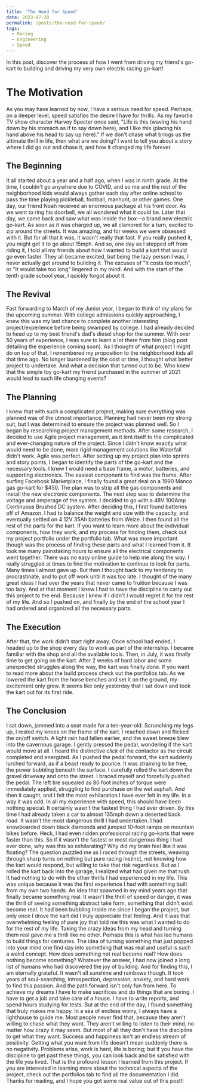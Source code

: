 ```yaml
---
title: 'The Need for Speed'
date: 2023-07-28
permalink: /posts/the-need-for-speed/
tags:
  - Racing
  - Engineering
  - Speed
---
```


In this post, discover the process of how I went from driving my friend's go-kart to building and driving my very own electric racing go-kart!

The Motivation
======
As you may have learned by now, I have a serious need for speed. Perhaps, on a deeper level, speed satisfies the desire I have for thrills. As my favortie TV show character Harvey Specter once said, "Life is this (waving his hand down by his stomach as if to say down here), and I like this (placing his hand above his head to say up here)." If we don't chase what brings us the ultimate thrill in life, then what are we doing? I want to tell you about a story where I did go out and chase it, and how it changed my life forever.

The Beginning
------
It all started about a year and a half ago, when I was in ninth grade. At the time, I couldn't go anywhere due to COVID, and so me and the rest of the neighborhood kids would always gather each day after online school to pass the time playing pickleball, football, manhunt, or other games. One day, our friend Noah received an enormous package at his front door. As we went to ring his doorbell, we all wondered what it could be. Later that day, we came back and saw what was inside the box—a brand new electric go-kart. As soon as it was charged up, we all clamored for a turn, excited to zip around the streets. It was amazing, and for weeks we were obsessed with it. But for all that it was, it wasn't really that fast. If you really pushed it, you might get it to go about 15mph. And so, one day as I stepped off from riding it, I told all my friends about how I wanted to build a kart that would go even faster. They all became excited, but being the lazy person I was, I never actually got around to building it. The excuses of "It costs too much", or "It would take too long" lingered in my mind. And with the start of the tenth grade school year, I quickly forgot about it.

The Revival
------
Fast forwarding to March of my Junior year, I began to think of my plans for the upcoming summer. With college admissions quickly approaching, I knew this was my last chance to complete another interesting project/experience before being swamped by college. I had already decided to head up to my best friend's dad's diesel shop for the summer. With over 50 years of experience, I was sure to learn a lot there from him (blog post detailing the experience coming soon). As I thought of what project I might do on top of that, I remembered my proposition to the neighborhood kids all that time ago. No longer burdened by the cost or time, I thought what better project to undertake. And what a decision that turned out to be. Who knew that the simple toy go-kart my friend purchased in the summer of 2021 would lead to such life changing events?

The Planning
-----
I knew that with such a complicated project, making sure everything was planned was of the utmost importance. Planning had never been my strong suit, but I was determined to ensure the project was planned well. So I began by researching project management methods. After some research, I decided to use Agile project management, as it lent itself to the complicated and ever-changing nature of the project. Since I didn't know exactly what would need to be done, more rigid management solutions like Waterfall didn't work. Agile was perfect. After setting up my project plan into sprints and story points, I began to identify the parts of the go-kart and the necessary tools. I knew I would need a base frame, a motor, batteries, and supporting electronics. The easiest component to find was the frame. After surfing Facebook Marketplace, I finally found a great deal on a 1990 Manco gas go-kart for $450. The plan was to strip all the gas components and install the new electronic components. The next step was to determine the voltage and amperage of the system. I decided to go with a 48V 100Amp Continuous Brushed DC system. After deciding this, I first found batteries off of Amazon. I had to balance the weight and size with the capacity, and eventually settled on 4 12V 35Ah batteries from Weize. I then found all the rest of the parts for the kart. If you want to learn more about the individual components, how they work, and my process for finding them, check out my project portfolio under the portfolio tab. What was more important though was the process of finding these parts and what I learned from it. It took me many painstaking hours to ensure all the electrical components went together. There was no easy online guide to help me along the way. I really struggled at times to find the motivation to continue to look for parts. Many times I almost gave up. But then I thought back to my tendency to procrastinate, and to put off work until it was too late. I thought of the many great ideas I had over the years that never came to fruition because I was too lazy. And at that moment I knew I had to have the discipline to carry out this project to the end. Because I knew if I didn't I would regret it for the rest of my life. And so I pushed on, and finally by the end of the school year I had ordered and organized all the necessary parts. 

The Execution
------
After that, the work didn't start right away. Once school had ended, I headed up to the shop every day to work as part of the internship. I became familiar with the shop and all the available tools. Then, in July, it was finally time to get going on the kart. After 2 weeks of hard labor and some unexpected struggles along the way, the kart was finally done. If you want to read more about the build process check out the portfolios tab. As we lowered the kart from the horse benches and set it on the ground, my excitement only grew. It seems like only yesterday that I sat down and took the kart out for its first ride.

The Conclusion
-----
I sat down, jammed into a seat made for a ten-year-old. Scrunching my legs up, I rested my knees on the frame of the kart. I reached down and flicked the on/off switch. A light rain had fallen earlier, and the sweet breeze blew into the cavernous garage. I gently pressed the pedal, wondering if the kart would move at all. I heard the distinctive *click* of the contactor as the circuit completed and energized. As I pushed the pedal forward, the kart suddenly lurched forward, as if a beast ready to pounce. It was straining to be free, the power bubbling beneath the surface. I carefully rolled the kart down the gravel driveway and onto the street. I braced myself and forcefully pushed the pedal. The left tire squealed as 80 foot inches of torque were immediately applied, struggling to find purchase on the wet asphalt. And then it caught, and I felt the most exhilaration I have ever felt in my life. In a way it was odd. In all my experience with speed, this should have been nothing special. It certainly wasn't the fastest thing I had ever driven. By this time I had already taken a car to almost 135mph down a deserted back road. It wasn't the most dangerous thrill I had undertaken. I had snowboarded down black diamonds and jumped 10-foot ramps on mountain bikes before. Heck, I had even ridden professional racing go-karts that were faster than this. So if it wasn't the fastest or most dangerous thing I had ever done, why was this so exhilarating? Why did my brain feel like it was floating? The question puzzled me as I raced through the streets, weaving through sharp turns on nothing but pure racing instinct, not knowing how the kart would respond, but willing to take that risk regardless. But as I rolled the kart back into the garage, I realized what had given me that rush. It had nothing to do with the other thrills I had experienced in my life. This was unique because it was the first experience I had with something built from my own two hands. An idea that spawned in my mind years ago that finally became something real. It wasn't the thrill of speed or danger, it was the thrill of seeing something abstract take form, something that didn't exist become real. It had been bubbling inside me since I began the project, but only once I drove the kart did I truly appreciate that feeling. And it was that overwhelming feeling of pure joy that told me this was what I wanted to do for the rest of my life. Taking the crazy ideas from my head and turning them real gave me a thrill like no other. Perhaps this is what has led humans to build things for centuries. The idea of turning something that just popped into your mind one find day into something that was real and useful is such a weird concept. How does something not real become real? How does nothing become something? Whatever the answer, I had now joined a long list of humans who had discovered the joy of building. And for finding this, I am eternally grateful. It wasn't all sunshine and rainbows though. It took years of soul-searching, introspection, depression, anxiety, and hard work to find this passion. And the path forward isn't only fun from here. To achieve my dreams I have to make sacrifices and do things that are boring. I have to get a job and take care of a house. I have to write reports, and spend hours studying for tests. But at the end of the day, I found something that truly makes me happy. In a sea of endless worry, I always have a lighthouse to guide me. Most people never find that, because they aren't willing to chase what they want. They aren't willing to listen to their mind, no matter how crazy it may seem. But most of all they don't have the discipline to get what they want. Success and happiness isn't an endless stream of positivity. Getting what you want from life doesn't mean suddenly there is no negativity. Problems arise, work is hard, life is boring; but if you have the discipline to get past these things, you can look back and be satisfied with the life you lived. That is the profound lesson I learned from this project. If you are interested in learning more about the technical aspects of the project, check out the portfolios tab to find all the documentation I did. Thanks for reading, and I hope you got some real value out of this post!! 